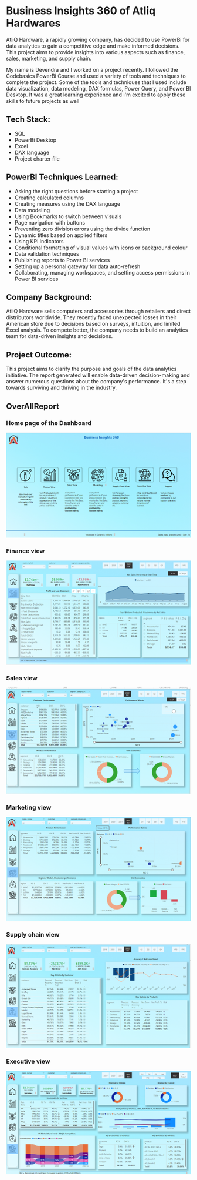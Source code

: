 
# Business Insights 360 of Atliq Hardwares

AtliQ Hardware, a rapidly growing company, has decided to use PowerBi for data analytics to gain a competitive edge and make informed decisions. This project aims to provide insights into various aspects such as finance, sales, marketing, and supply chain.

My name is Devendra and I worked on a project recently. I followed the Codebasics PowerBi Course and used a variety of tools and techniques to complete the project. Some of the tools and techniques that I used include data visualization, data modeling, DAX formulas, Power Query, and Power BI Desktop. It was a great learning experience and I'm excited to apply these skills to future projects as well


## Tech Stack:

- SQL
- PowerBi Desktop
- Excel
- DAX language
- Project charter file

## PowerBI Techniques Learned:

- Asking the right questions before starting a project
- Creating calculated columns
- Creating measures using the DAX language
- Data modeling
- Using Bookmarks to switch between visuals
- Page navigation with buttons
- Preventing zero division errors using the divide function
- Dynamic titles based on applied filters
- Using KPI indicators
- Conditional formatting of visual values with icons or background colour
- Data validation techniques
- Publishing reports to Power BI services
- Setting up a personal gateway for data auto-refresh
- Collaborating, managing workspaces, and setting access permissions in Power BI services
## Company Background:
 AtliQ Hardware sells computers and accessories through retailers and direct distributors worldwide. They recently faced unexpected losses in their American store due to decisions based on surveys, intuition, and limited Excel analysis. To compete better, the company needs to build an analytics team for data-driven insights and decisions.

## Project Outcome: 
This project aims to clarify the purpose and goals of the data analytics initiative. The report generated will enable data-driven decision-making and answer numerous questions about the company's performance. It's a step towards surviving and thriving in the industry.


## OverAllReport

### Home page of the Dashboard

![App Screenshot](https://github.com/Devendra5421/AtliQ360/blob/main/Atliqimg360/360.png?raw=true)

### Finance view
![Login](https://github.com/Devendra5421/AtliQ360/blob/main/Atliqimg360/p360.png?raw=true)

### Sales view
![Login](https://github.com/Devendra5421/AtliQ360/blob/main/Atliqimg360/sales360.png?raw=true)

### Marketing view
![Login](https://github.com/Devendra5421/AtliQ360/blob/main/Atliqimg360/marketing.png?raw=true)

### Supply chain view
![Login](https://github.com/Devendra5421/AtliQ360/blob/main/Atliqimg360/Supplychain360.png?raw=true)

### Executive view
![Login](https://github.com/Devendra5421/AtliQ360/blob/main/Atliqimg360/Excecutive360.png?raw=true)

